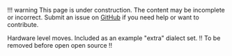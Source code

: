 !!! warning
    This page is under construction. The content may be incomplete or incorrect. Submit an issue
    on [GitHub](https://github.com/QuEraComputing/bloqade/issues/new) if you need help or want to
    contribute.

Hardware level moves. Included as an example "extra" dialect set. !! To be removed before open open source !!